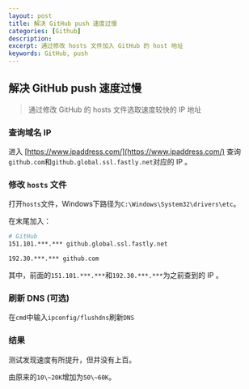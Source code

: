```yaml
---
layout: post
title: 解决 GitHub push 速度过慢
categories: [Github]
description: 
excerpt: 通过修改 hosts 文件加入 GitHub 的 host 地址 
keywords: GitHub, push
---
```


## 解决 GitHub push 速度过慢

> 通过修改 GitHub 的 hosts 文件选取速度较快的 IP 地址

### 查询域名 IP

进入 [https://www.ipaddress.com/](https://www.ipaddress.com/) 查询 `github.com`和`github.global.ssl.fastly.net`对应的 IP 。

### 修改 `hosts` 文件

打开`hosts`文件，Windows下路径为`C:\Windows\System32\drivers\etc`。

在末尾加入：

```bash
# GitHub
151.101.***.*** github.global.ssl.fastly.net

192.30.***.*** github.com
```

其中，前面的`151.101.***.***`和`192.30.***.***`为之前查到的 IP 。

### 刷新 DNS (可选)

在`cmd`中输入`ipconfig/flushdns`刷新`DNS`

### 结果

测试发现速度有所提升，但并没有上百。

由原来的`10\~20K`增加为`50\~60K`。


